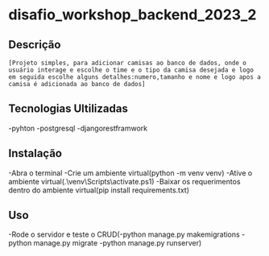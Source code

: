 # disafio_workshop_backend_2023_2

## Descrição

    [Projeto simples, para adicionar camisas ao banco de dados, onde o usuário interage e escolhe o time e o tipo da camisa desejada e logo em seguida escolhe alguns detalhes:numero,tamanho e nome e logo apos a camisa é adicionada ao banco de dados]

## Tecnologias Ultilizadas

 -pyhton
 -postgresql
 -djangorestframwork

## Instalação

-Abra o terminal
-Crie um ambiente virtual(python -m venv venv)
-Ative o ambiente virtual(.\venv\Scripts\activate.ps1)
-Baixar os requerimentos dentro do ambiente virtual(pip install requirements.txt)

## Uso

-Rode o servidor e teste o CRUD(-python manage.py makemigrations
                                -python manage.py migrate
                                -python manage.py runserver)


